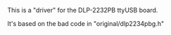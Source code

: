 This is a "driver" for the DLP-2232PB ttyUSB board.

It's based on the bad code in "original/dlp2234pbg.h"
